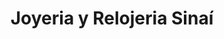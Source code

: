---
title: "Joyeria y Relojeria Sinaí"
url: /san-salvador/joyeria-y-relojeria-sinai/
shop: joyería
---